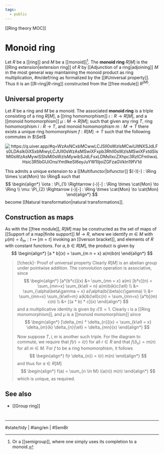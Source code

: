 ```yaml
---
tags:
  - public
---
```

[[Ring theory MOC]]
# Monoid ring

Let $R$ be a [[ring]] and $M$ be a [[monoid]][^semi].
The **monoid ring** $R[M]$ is the [[Ring extension|extension ring]] of $R$ by [[Adjunction of a ring|adjoining]] $M$ in the most general way maintaining the monoid product as ring multiplication, #m/def/ring 
as formalized by the [[#Universal property]].
Thus it is an [[R-ring|$R$-ring]] constructed from the [[free module]] $R^{(M)}$.

  [^semi]: Or a [[semigroup]], where one simply uses its completion to a monoid.

## Universal property

Let $R$ be a ring and $M$ be a monoid. 
The associated **monoid ring** is a triple consisting of a ring $R[M]$, 
a [[ring homomorphism]] $\iota : R \to R[M]$, 
and a [[monoid homomorphism]] $\mu : M \to R[M]$;
such that given any ring $T$, ring homomorphism $i : R \to T$, and monoid homomorphism $m : M \to T$
there exists a unique ring homomorphism $f : R[M] \to T$ such that the following commutes in $\Set$

<p align="center"><img align="center" src="https://i.upmath.me/svg/%0A%25%20https%3A%2F%2Fq.uiver.app%2F%23q%3DWzAsNCxbMCwwLCJSIl0sWzIsMCwiUltNXSJdLFs0LDAsIk0iXSxbMiwyLCJUIl0sWzAsMSwiXFxpb3RhIl0sWzIsMSwiXFxtdSIsMl0sWzAsMywiSSIsMl0sWzIsMywibSJdLFsxLDMsIlxcZXhpc3RzICFmIiwxLHsic3R5bGUiOnsiYm9keSI6eyJuYW1lIjoiZGFzaGVkIn19fV1d%0A%5C%5B%5Cbegin%7Btikzcd%7D%0A%09R%20%26%26%20%7BR%5BM%5D%7D%20%26%26%20M%20%5C%5C%0A%09%5C%5C%0A%09%26%26%20T%0A%09%5Carrow%5B%22%5Ciota%22%2C%20from%3D1-1%2C%20to%3D1-3%5D%0A%09%5Carrow%5B%22i%22'%2C%20from%3D1-1%2C%20to%3D3-3%5D%0A%09%5Carrow%5B%22%7B%5Cexists%20!f%7D%22%7Bdescription%7D%2C%20dashed%2C%20from%3D1-3%2C%20to%3D3-3%5D%0A%09%5Carrow%5B%22%5Cmu%22'%2C%20from%3D1-5%2C%20to%3D1-3%5D%0A%09%5Carrow%5B%22m%22%2C%20from%3D1-5%2C%20to%3D3-3%5D%0A%5Cend%7Btikzcd%7D%5C%5D%0A#invert" alt="https://q.uiver.app/#q=WzAsNCxbMCwwLCJSIl0sWzIsMCwiUltNXSJdLFs0LDAsIk0iXSxbMiwyLCJUIl0sWzAsMSwiXFxpb3RhIl0sWzIsMSwiXFxtdSIsMl0sWzAsMywiSSIsMl0sWzIsMywibSJdLFsxLDMsIlxcZXhpc3RzICFmIiwxLHsic3R5bGUiOnsiYm9keSI6eyJuYW1lIjoiZGFzaGVkIn19fV1d" /></p>

This admits a unique extension to a [[Multifunctor|bifunctor]] $(-)[-] : \Ring \times \cat{Mon} \to \Ring$
such that
$$
\begin{align*}
\iota : \Pi_{1} \Rightarrow (-)[-] : \Ring \times \cat{Mon} \to \Ring \\
\mu: \Pi_{2} \Rightarrow (-)[-] : \Ring \times \cat{Mon} \to \cat{Mon}
\end{align*}
$$
 become [[Natural transformation|natural transformations]].

## Construction as maps

As with the [[free module]], $R[M]$ may be constructed as the set of maps of [[Support of a map|finite support]] $M \to R$,
where we identify $m \in M$ with $\mu(m) = \delta_{m} : t \mapsto [m=t]$ invoking an [[Iverson bracket]],
and elements of $R$ with constant functions.
For $a, b \in R[M]$, the product is given by
$$
\begin{align*}
[a * b](x) = \sum_{m n = x}  a(m)b(n)
\end{align*}
$$

> [!check]- Proof of universal property
> Clearly $R[M]$ is an abelian group under pointwise addition.
> The convolution operation is associative, since
> $$
> \begin{align*}
> [a*(b*c)](x) 
> &= \sum_{mn = x} a(m) [b*c](n) 
> = \sum_{mn=x} \sum_{k\ell = n} a(m)b(k)c(\ell) \\ 
> &= \sum_{\alpha\beta\gamma = x} a(\alpha)b(\beta)c(\gamma) \\
> &= \sum_{mn=x} \sum_{k\ell=m} a(k)b(\ell)c(n) = \sum_{mn=x} [a*b](m) c(n) \\
> &= [(a * b) * c](x)
> \end{align*}
> $$
> and a multiplicative identity is given by $\iota(1) = 1$.
> Clearly $\iota$ is a [[Ring monomorphism]],
> and $\mu$ is a [[monoid monomorphism]] since
> $$
> \begin{align*}
> [\delta_{m} * \delta_{n}](x) 
> = \sum_{k\ell = x} \delta_{m}(k) \delta_{n}(\ell) = \delta_{mn}(x)
> \end{align*}
> $$
> 
> Now suppose $T, i, m$ is another such triple.
> For the diagram to commute, we require that $f(r) = i(r)$ for all $r \in R$
> and that $f(\delta_{n}) = m(n)$ for all $m \in M$.
> For $f$ to be a ring homomorphism, it follows
> $$
> \begin{align*}
> f(r \delta_{n}) = i(r) m(n)
> \end{align*}
> $$
> and thus for $a \in R[M]$
> $$
> \begin{align*}
> f(a) = \sum_{n \in M} i(a(n)) m(n)
> \end{align*}
> $$
> which is unique, as required. <span class="QED"/>

## See also

- [[Group ring]]

#
---
#state/tidy | #lang/en | #SemBr
